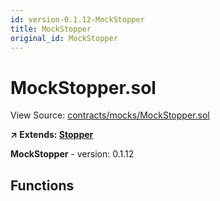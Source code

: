```yaml
---
id: version-0.1.12-MockStopper
title: MockStopper
original_id: MockStopper
---
```


# MockStopper.sol

View Source: [contracts/mocks/MockStopper.sol](../../contracts/mocks/MockStopper.sol)

**↗ Extends: [Stopper](Stopper.md)**

**MockStopper** - version: 0.1.12

## Functions

